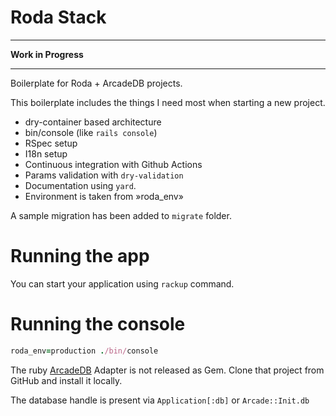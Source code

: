 # Roda Stack

- - - - - - - - - - - - - - - - - - - -
**Work in Progress**
- - - - - - - - - - - - - - - - - - - -

Boilerplate for Roda + ArcadeDB projects.

This boilerplate includes the things I need most when starting a new project.

- dry-container based architecture
- bin/console (like `rails console`)
- RSpec setup
- I18n setup
- Continuous integration with Github Actions
- Params validation with `dry-validation`
- Documentation using `yard`.
- Environment is taken from »roda_env» 

A sample migration has been added to `migrate` folder.

# Running the app

You can start your application using `rackup` command.

# Running the console

```ruby
roda_env=production ./bin/console

```

The ruby [ArcadeDB](https://github.com/topofocus/arcadedb) Adapter is not released as Gem. 
Clone that project from GitHub and install it locally. 

The database handle is present via `Application[:db]` or `Arcade::Init.db`
